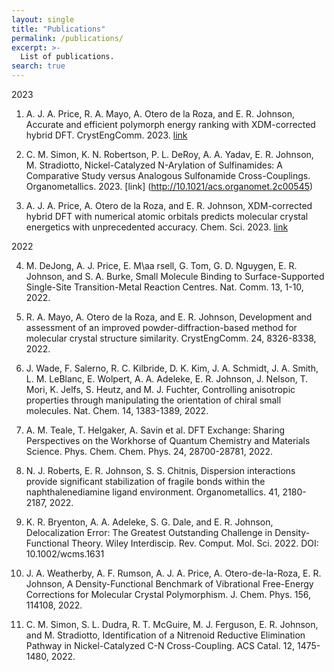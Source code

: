 ```yaml
---
layout: single
title: "Publications"
permalink: /publications/
excerpt: >-
  List of publications.
search: true
---
```


2023

1. A. J. A. Price, R. A. Mayo, A. Otero de la Roza, and E. R. Johnson, Accurate and efficient polymorph energy ranking with XDM-corrected hybrid DFT.  CrystEngComm. 2023. [link](http://doi.org/10.1039/D2CE01594C)

2. C. M. Simon, K. N. Robertson, P. L. DeRoy, A. A. Yadav, E. R. Johnson, M. Stradiotto, Nickel-Catalyzed N-Arylation of Sulfinamides: A Comparative Study versus Analogous Sulfonamide Cross-Couplings. Organometallics. 2023.  [link] (http://10.1021/acs.organomet.2c00545)

3. A. J. A. Price, A. Otero de la Roza, and E. R. Johnson, XDM-corrected hybrid DFT with numerical atomic orbitals predicts molecular crystal energetics with unprecedented accuracy. Chem. Sci. 2023. [link](http://10.1039/D2SC05997E)

2022

4. M. DeJong, A. J. Price, E. M\aa rsell, G. Tom, G. D. Nguygen, E. R. Johnson, and S. A. Burke, Small Molecule Binding to Surface-Supported Single-Site Transition-Metal Reaction Centres. Nat. Comm. 13, 1-10, 2022. 

5. R. A. Mayo, A. Otero de la Roza, and E. R. Johnson, Development and assessment of an improved powder-diffraction-based method for molecular crystal structure similarity. CrystEngComm. 24, 8326-8338, 2022. 

6. J. Wade, F. Salerno, R. C. Kilbride, D. K. Kim, J. A. Schmidt, J. A. Smith, L. M. LeBlanc, E. Wolpert, A. A. Adeleke, E. R. Johnson, J. Nelson, T. Mori, K.  Jelfs, S. Heutz, and M. J. Fuchter, Controlling anisotropic properties through manipulating the orientation of chiral small molecules. Nat. Chem. 14, 1383-1389, 2022.

7. A. M. Teale, T. Helgaker, A. Savin et al. DFT Exchange: Sharing Perspectives on the Workhorse of Quantum Chemistry and Materials Science. Phys. Chem. Chem. Phys. 24, 28700-28781, 2022.

8. N. J. Roberts, E. R. Johnson, S. S. Chitnis, Dispersion interactions provide significant stabilization of fragile bonds within the naphthalenediamine ligand environment. Organometallics. 41, 2180-2187, 2022.

9. K. R. Bryenton, A. A. Adeleke, S. G. Dale, and E. R. Johnson, Delocalization Error: The Greatest Outstanding Challenge in Density-Functional Theory. Wiley Interdiscip. Rev. Comput. Mol. Sci. 2022. DOI: 10.1002/wcms.1631

10. J. A. Weatherby, A. F. Rumson, A. J. A. Price, A. Otero-de-la-Roza, E. R. Johnson, A Density-Functional Benchmark of Vibrational Free-Energy Corrections for Molecular Crystal Polymorphism. J. Chem. Phys. 156, 114108, 2022.

11. C. M. Simon, S. L. Dudra, R. T. McGuire, M. J. Ferguson, E. R. Johnson, and M. Stradiotto, Identification of a Nitrenoid Reductive Elimination Pathway in Nickel-Catalyzed C-N Cross-Coupling. ACS Catal. 12, 1475-1480, 2022.

